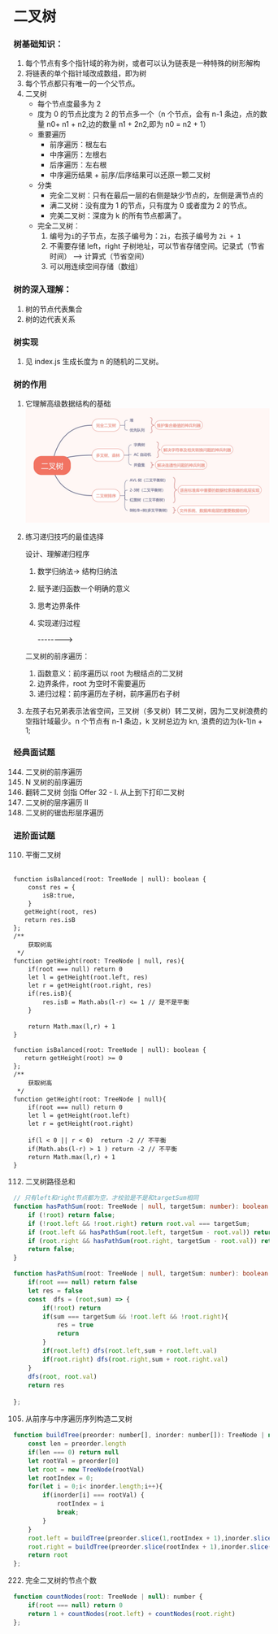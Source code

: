 # 二叉树

### 树基础知识：

1. 每个节点有多个指针域的称为树，或者可以认为链表是一种特殊的树形解构
2. 将链表的单个指针域改成数组，即为树
3. 每个节点都只有唯一的一个父节点。
4. 二叉树
   - 每个节点度最多为 2
   - 度为 0 的节点比度为 2 的节点多一个（n 个节点，会有 n-1 条边，点的数量 n0+ n1 + n2,边的数量 n1 + 2n2,即为 n0 = n2 + 1）
   - 重要遍历
     - 前序遍历：根左右
     - 中序遍历：左根右
     - 后序遍历：左右根
     - 中序遍历结果 + 前序/后序结果可以还原一颗二叉树
   - 分类
     - 完全二叉树：只有在最后一层的右侧是缺少节点的，左侧是满节点的
     - 满二叉树：没有度为 1 的节点，只有度为 0 或者度为 2 的节点。
     - 完美二叉树：深度为 k 的所有节点都满了。
   - 完全二叉树：
     1. 编号为`i`的子节点，左孩子编号为：`2i`，右孩子编号为 `2i + 1`
     2. 不需要存储 left，right 子树地址，可以节省存储空间。记录式（节省时间） --> 计算式（节省空间）
     3. 可以用连续空间存储（数组）

### 树的深入理解：

1. 树的节点代表集合
2. 树的边代表关系

### 树实现

1. 见 index.js 生成长度为 n 的随机的二叉树。

### 树的作用

1. 它理解高级数据结构的基础
   ![image](./images/effect-1.jpg)
2. 练习递归技巧的最佳选择

   设计、理解递归程序

   1. 数学归纳法-> 结构归纳法
   2. 赋予递归函数一个明确的意义
   3. 思考边界条件
   4. 实现递归过程

      -------->

   二叉树的前序遍历：

   1. 函数意义：前序遍历以 root 为根结点的二叉树
   2. 边界条件，root 为空时不需要遍历
   3. 递归过程：前序遍历左子树，前序遍历右子树

3. 左孩子右兄弟表示法省空间，三叉树（多叉树）转二叉树，因为二叉树浪费的空指针域最少。n 个节点有 n-1 条边，k 叉树总边为 kn, 浪费的边为(k-1)n + 1;

### 经典面试题

144. 二叉树的前序遍历
145. N 叉树的前序遍历
146. 翻转二叉树
     剑指 Offer 32 - I. 从上到下打印二叉树
147. 二叉树的层序遍历 II
148. 二叉树的锯齿形层序遍历

### 进阶面试题

110. 平衡二叉树

```TS

function isBalanced(root: TreeNode | null): boolean {
    const res = {
        isB:true,
    }
   getHeight(root, res)
   return res.isB
};
/**
    获取树高
 */
function getHeight(root: TreeNode | null, res){
    if(root === null) return 0
    let l = getHeight(root.left, res)
    let r = getHeight(root.right, res)
    if(res.isB){
        res.isB = Math.abs(l-r) <= 1 // 是不是平衡
    }

    return Math.max(l,r) + 1
}
```

```TS
function isBalanced(root: TreeNode | null): boolean {
   return getHeight(root) >= 0
};
/**
    获取树高
 */
function getHeight(root: TreeNode | null){
    if(root === null) return 0
    let l = getHeight(root.left)
    let r = getHeight(root.right)

    if(l < 0 || r < 0)  return -2 // 不平衡
    if(Math.abs(l-r) > 1 ) return -2 // 不平衡
    return Math.max(l,r) + 1
}
```

112. 二叉树路径总和

```ts
// 只有left和right节点都为空，才校验是不是和targetSum相同
function hasPathSum(root: TreeNode | null, targetSum: number): boolean {
    if (!root) return false;
    if (!root.left && !root.right) return root.val === targetSum;
    if (root.left && hasPathSum(root.left, targetSum - root.val)) return true;
    if (root.right && hasPathSum(root.right, targetSum - root.val)) return true;
    return false;
}
```

```ts
function hasPathSum(root: TreeNode | null, targetSum: number): boolean {
    if(root === null) return false
    let res = false
    const  dfs = (root,sum) => {
        if(!root) return
        if(sum === targetSum && !root.left && !root.right){
            res = true
            return
        }
        if(root.left) dfs(root.left,sum + root.left.val)
        if(root.right) dfs(root.right,sum + root.right.val)
    }
    dfs(root, root.val)
    return res

};
```

105. 从前序与中序遍历序列构造二叉树
```js
function buildTree(preorder: number[], inorder: number[]): TreeNode | null {
    const len = preorder.length
    if(len === 0) return null
    let rootVal = preorder[0]
    let root = new TreeNode(rootVal)
    let rootIndex = 0;
    for(let i = 0;i< inorder.length;i++){
        if(inorder[i] === rootVal) {
            rootIndex = i
            break;
        } 
    }
    root.left = buildTree(preorder.slice(1,rootIndex + 1),inorder.slice(0,rootIndex))
    root.right = buildTree(preorder.slice(rootIndex + 1),inorder.slice(rootIndex + 1))
    return root
};
```

222. 完全二叉树的节点个数

```js
function countNodes(root: TreeNode | null): number {
    if(root === null) return 0
    return 1 + countNodes(root.left) + countNodes(root.right)
};
```


